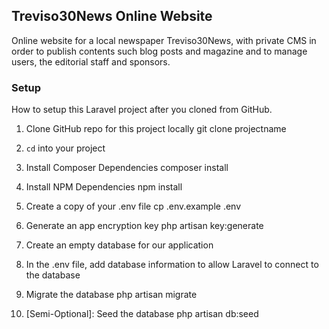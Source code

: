 ## Treviso30News Online Website
Online website for a local newspaper Treviso30News, with private CMS in order to publish contents such blog posts and magazine and to manage users, the editorial staff and sponsors.

### Setup
How to setup this Laravel project after you cloned from GitHub.
1. Clone GitHub repo for this project locally
        git clone projectname
2. `cd` into your project
3. Install Composer Dependencies
        composer install
4. Install NPM Dependencies
        npm install
5. Create a copy of your .env file
        cp .env.example .env

6. Generate an app encryption key
        php artisan key:generate
7. Create an empty database for our application
8. In the .env file, add database information to allow Laravel to connect to the database
9. Migrate the database
        php artisan migrate
10. [Semi-Optional]: Seed the database
        php artisan db:seed
